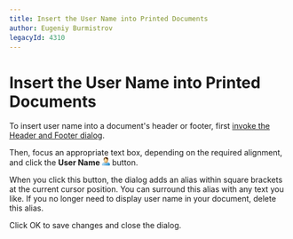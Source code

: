 ```yaml
---
title: Insert the User Name into Printed Documents
author: Eugeniy Burmistrov
legacyId: 4310
---
```

# Insert the User Name into Printed Documents
To insert user name into a document's header or footer, first [invoke the Header and Footer dialog](insert-page-header-and-page-footer-into-printed-documents.md).

Then, focus an appropriate text box, depending on the required alignment, and click the **User Name** ![previewButtonUser](../../../../images/img7274.png) button.

When you click this button, the dialog adds an alias within square brackets at the current cursor position. You can surround this alias with any text you like. If you no longer need to display user name in your document, delete this alias.

Click OK to save changes and close the dialog.